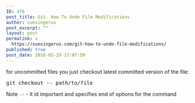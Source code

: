 ```yaml
---
ID: 476
post_title: Git. How To Undo File Modifications
author: sunsingerus
post_excerpt: ""
layout: post
permalink: >
  https://sunsingerus.com/git-how-to-undo-file-modifications/
published: true
post_date: 2018-05-29 17:07:50
---
```

for uncommitted files you just checkout latest committed version of the file:
<pre>
git checkout -- path/to/file
</pre>
Note <code>--</code> - it id important and specifies end of options for the command